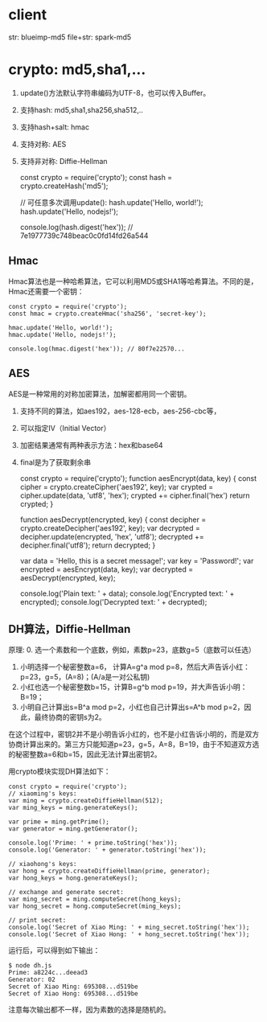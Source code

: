 # client
str: blueimp-md5
file+str: spark-md5

# crypto: md5,sha1,...
1. update()方法默认字符串编码为UTF-8，也可以传入Buffer。
2. 支持hash: md5,sha1,sha256,sha512,..
2. 支持hash+salt: hmac
2. 支持对称: AES
2. 支持非对称: Diffie-Hellman

    const crypto = require('crypto');
    const hash = crypto.createHash('md5');

    // 可任意多次调用update():
    hash.update('Hello, world!');
    hash.update('Hello, nodejs!');

    console.log(hash.digest('hex')); // 7e1977739c748beac0c0fd14fd26a544

## Hmac
Hmac算法也是一种哈希算法，它可以利用MD5或SHA1等哈希算法。不同的是，Hmac还需要一个密钥：

    const crypto = require('crypto');
    const hmac = crypto.createHmac('sha256', 'secret-key');

    hmac.update('Hello, world!');
    hmac.update('Hello, nodejs!');

    console.log(hmac.digest('hex')); // 80f7e22570...

## AES
AES是一种常用的对称加密算法，加解密都用同一个密钥。
1. 支持不同的算法，如aes192，aes-128-ecb，aes-256-cbc等，
2. 可以指定IV（Initial Vector）
3. 加密结果通常有两种表示方法：hex和base64
4. final是为了获取剩余串

    const crypto = require('crypto');
    function aesEncrypt(data, key) {
        const cipher = crypto.createCipher('aes192', key);
        var crypted = cipher.update(data, 'utf8', 'hex');
        crypted += cipher.final('hex')
        return crypted;
    }

    function aesDecrypt(encrypted, key) {
        const decipher = crypto.createDecipher('aes192', key);
        var decrypted = decipher.update(encrypted, 'hex', 'utf8');
        decrypted += decipher.final('utf8');
        return decrypted;
    }

    var data = 'Hello, this is a secret message!';
    var key = 'Password!';
    var encrypted = aesEncrypt(data, key);
    var decrypted = aesDecrypt(encrypted, key);

    console.log('Plain text: ' + data);
    console.log('Encrypted text: ' + encrypted);
    console.log('Decrypted text: ' + decrypted);


## DH算法，Diffie-Hellman
原理:
0. 选一个素数和一个底数，例如，素数p=23，底数g=5（底数可以任选）
1. 小明选择一个秘密整数a=6， 计算A=g^a mod p=8，然后大声告诉小红：p=23，g=5，(A=8)；(A/a是一对公私钥)
2. 小红也选一个秘密整数b=15，计算B=g^b mod p=19，并大声告诉小明：B=19；
3. 小明自己计算出s=B^a mod p=2，小红也自己计算出s=A^b mod p=2，因此，最终协商的密钥s为2。

在这个过程中，密钥2并不是小明告诉小红的，也不是小红告诉小明的，而是双方协商计算出来的。第三方只能知道p=23，g=5，A=8，B=19，由于不知道双方选的秘密整数a=6和b=15，因此无法计算出密钥2。

用crypto模块实现DH算法如下：

    const crypto = require('crypto');
    // xiaoming's keys:
    var ming = crypto.createDiffieHellman(512);
    var ming_keys = ming.generateKeys();

    var prime = ming.getPrime();
    var generator = ming.getGenerator();

    console.log('Prime: ' + prime.toString('hex'));
    console.log('Generator: ' + generator.toString('hex'));

    // xiaohong's keys:
    var hong = crypto.createDiffieHellman(prime, generator);
    var hong_keys = hong.generateKeys();

    // exchange and generate secret:
    var ming_secret = ming.computeSecret(hong_keys);
    var hong_secret = hong.computeSecret(ming_keys);

    // print secret:
    console.log('Secret of Xiao Ming: ' + ming_secret.toString('hex'));
    console.log('Secret of Xiao Hong: ' + hong_secret.toString('hex'));

运行后，可以得到如下输出：

    $ node dh.js 
    Prime: a8224c...deead3
    Generator: 02
    Secret of Xiao Ming: 695308...d519be
    Secret of Xiao Hong: 695308...d519be

注意每次输出都不一样，因为素数的选择是随机的。